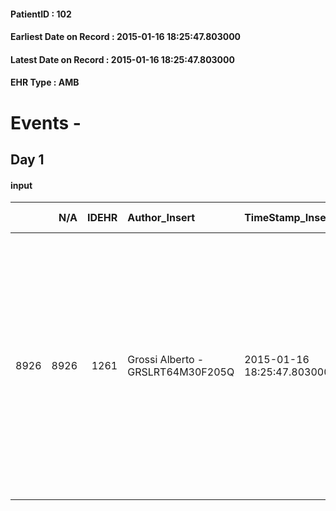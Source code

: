 
#### PatientID : 102
#### Earliest Date on Record : 2015-01-16 18:25:47.803000
#### Latest Date on Record : 2015-01-16 18:25:47.803000
#### EHR Type : AMB

# Events - 

## Day 1

#### input
|      |    N/A |   IDEHR | Author_Insert                     | TimeStamp_Insert           | EHRType   |   PatientID |   IDDigitalSignDocument | persone_vicine   |   Unnamed: 0_x.1 |   IDANAMNESI_SOCIALE | Patient   | FamigliaAltro   | Paziente_T   | FamigliaAltro_T   |   Non_Rilevabile_x.1 | Note_Non_Rilevabile_x.1   | opt_Problemi   | chk_competenza                                 | opt_paziente_a   | opt_famiglia_a   | opt_adeguatezza   | opt_paziente_solo   | opt_presente_assente   | Presenza_minori   | Caregiver_principale   | opt_capacita         | opt_risorse_ec   | ds_note_prio                                                                                                                                                                                                                              | opt_paziente_ad   | opt_caregiver_ad   | Needs               | Domestic partnership   | Fragility      |
|-----:|-------:|--------:|:----------------------------------|:---------------------------|:----------|------------:|------------------------:|:-----------------|-----------------:|---------------------:|:----------|:----------------|:-------------|:------------------|---------------------:|:--------------------------|:---------------|:-----------------------------------------------|:-----------------|:-----------------|:------------------|:--------------------|:-----------------------|:------------------|:-----------------------|:---------------------|:-----------------|:------------------------------------------------------------------------------------------------------------------------------------------------------------------------------------------------------------------------------------------|:------------------|:-------------------|:--------------------|:-----------------------|:---------------|
| 8926 |   8926 |    1261 | Grossi Alberto - GRSLRT64M30F205Q | 2015-01-16 18:25:47.803000 | AMB       |         102 |                    3984 | N/A              |               64 |                   48 | Si#1      | Si#1            | No#0         | Si#1              |                    0 | NR                        | No#0           | competenza/capacit√† assistenziale caregiver#0 | Congruenti#1     | Congruenti#1     | Da valutare#2     | No#0                | Presente#1             | No#0              | husband                | Non incrementabile#2 | Adeguate#1       | La paziente seguita dall'ambulatori di CO dello IEO sta peggiorando piuttosto rapidamente e i sanitari della struttura hanno considerato meglio il ricovero rispetto ad una attivazione al domicilio a fronte della fragilit√† del marito | Totale#2          | Totale#2           | Clinici#0;Sociali#1 | Coniuge/Convivente#0   | psico-fisica#3 |


